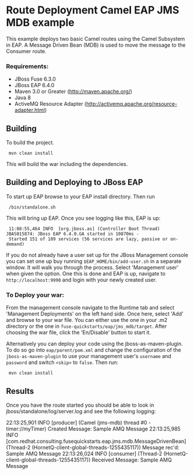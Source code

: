 Route Deployment Camel EAP JMS MDB example
====================================
This example deploys two basic Camel routes using the Camel Subsystem in EAP. A Message Driven Bean (MDB) is used to move the message to the Consumer route.

### Requirements:
 * JBoss Fuse 6.3.0
 * JBoss EAP 6.4.0
 * Maven 3.0 or Greater (http://maven.apache.org/)
 * Java 8
 * ActiveMQ Resource Adapter (http://activemq.apache.org/resource-adapter.html)

Building
-----------------------
To build the project.

     mvn clean install

This will build the war including the dependencies.

Building and Deploying to JBoss EAP
-----------------------

To start up EAP browse to your EAP install directory. Then run

     /bin/standalone.sh

This will bring up EAP. Once you see logging like this, EAP is up:

     11:08:55,464 INFO  [org.jboss.as] (Controller Boot Thread) JBAS015874: JBoss EAP 6.4.0.GA started in 10870ms -
     Started 151 of 189 services (56 services are lazy, passive or on-demand)

If you do not already have a user set up for the JBoss Management console you can set one up buy running `$EAP_HOME/bin/add-user.sh` in a separate window. It will walk you through the process. Select 'Management user' when given the option. One this is done and EAP is up, navigate to `http://localhost:9990`  and login with your newly created user.

### To Deploy your war:

From the management console navigate to the Runtime tab and select 'Management Deployments' on the left hand side. Once here, select 'Add' and browse to your war file. You can either use the one in your .m2 directory or the one in `fuse-quickstarts/eap/jms_mdb/target`. After choosing the war file, click the 'En/Disable' button to start it.

Alternatively you can deploy your code using the jboss-as-maven-plugin. To do so go into `eap/parent/pom.xml` and change the configuration of the `jboss-as-maven-plugin` to use your management user's `username` and `password` and switch `<skip>` to `false`.  Then run:

     mvn clean install


Results
-----------------------
Once you have the route started you should be able to look in jboss/standalone/log/server.log and see the following logging:

22:13:25,901 INFO  [producer] (Camel (jms-mdb) thread #0 - timer://myTimer) Created Message: Sample AMQ Message
22:13:25,985 INFO  [com.redhat.consulting.fusequickstarts.eap.jms.mdb.MessageDrivenBean] (Thread-2 (HornetQ-client-global-threads-1255435117)) Message rec'd: Sample AMQ Message
22:13:26,024 INFO  [consumer] (Thread-2 (HornetQ-client-global-threads-1255435117)) Received Message: Sample AMQ Message

